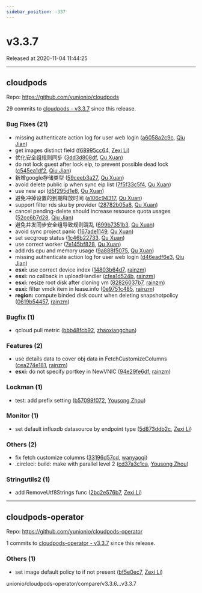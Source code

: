 ```yaml
---
sidebar_position: -337
---
```


# v3.3.7

Released at 2020-11-04 11:44:25

-----

## cloudpods

Repo: https://github.com/yunionio/cloudpods

29 commits to [cloudpods - v3.3.7](https://github.com/yunionio/cloudpods/compare/v3.3.6...v3.3.7) since this release.

### Bug Fixes (21)
- missing authenticate action log for user web login ([a6058a2c9c](https://github.com/yunionio/cloudpods/commit/a6058a2c9cec8b90add7f0f289d1a525b619f2af), [Qiu Jian](mailto:qiujian@yunionyun.com))
- get images distinct field ([f68995cc64](https://github.com/yunionio/cloudpods/commit/f68995cc64fc87917a799be773a65ccebb7b6286), [Zexi Li](mailto:zexi.li@qq.com))
- 优化安全组规则同步 ([3dd3d808df](https://github.com/yunionio/cloudpods/commit/3dd3d808dfd11855af70315e6c89321b6320b634), [Qu Xuan](mailto:quxuan@yunionyun.com))
- do not lock guest after lock eip, to prevent possible dead lock ([c545ea1df2](https://github.com/yunionio/cloudpods/commit/c545ea1df2878e631352a8f7473f683fba669625), [Qiu Jian](mailto:qiujian@yunionyun.com))
- 新增google存储类型 ([59ceeb3a27](https://github.com/yunionio/cloudpods/commit/59ceeb3a27cab727d4a21a177d4ac68d3abc2ec5), [Qu Xuan](mailto:quxuan@yunionyun.com))
- avoid delete public ip when sync eip list ([7f5f33c5f4](https://github.com/yunionio/cloudpods/commit/7f5f33c5f48dc4725733d1fe050c44817a420456), [Qu Xuan](mailto:quxuan@yunionyun.com))
- use new api ([d5f295d1e8](https://github.com/yunionio/cloudpods/commit/d5f295d1e871c11ef6d97ed2d09cceca1e61b135), [Qu Xuan](mailto:quxuan@yunionyun.com))
- 避免冲掉设置的到期释放时间 ([a106c94317](https://github.com/yunionio/cloudpods/commit/a106c94317c1c8eab88c858858139445402cfe65), [Qu Xuan](mailto:quxuan@yunionyun.com))
- support filter rds sku by provider ([28782b05a8](https://github.com/yunionio/cloudpods/commit/28782b05a83127f5b21c130992bcace89de107c4), [Qu Xuan](mailto:quxuan@yunionyun.com))
- cancel pending-delete should increase resource quota usages ([52cc6b7d28](https://github.com/yunionio/cloudpods/commit/52cc6b7d28341b5e2e577ae2d863a5f22cf613a4), [Qiu Jian](mailto:qiujian@yunionyun.com))
- 避免并发同步安全组导致规则混乱 ([699b7351b3](https://github.com/yunionio/cloudpods/commit/699b7351b3b31ad4fb7db345cfff5d0efb305759), [Qu Xuan](mailto:quxuan@yunionyun.com))
- avoid sync project panic ([167ade1149](https://github.com/yunionio/cloudpods/commit/167ade11493e30ff38f38f85650c8aec5e2e3971), [Qu Xuan](mailto:quxuan@yunionyun.com))
- set secgroup status ([1c46b22733](https://github.com/yunionio/cloudpods/commit/1c46b22733a978a173959b2c711414df1d4e240b), [Qu Xuan](mailto:quxuan@yunionyun.com))
- use correct worker ([7e145bf828](https://github.com/yunionio/cloudpods/commit/7e145bf82847475e845ed4ec91602beca88cf3ba), [Qu Xuan](mailto:quxuan@yunionyun.com))
- add rds cpu and memory usage ([9a888f5075](https://github.com/yunionio/cloudpods/commit/9a888f5075ddddce000a2990ef3f3138f6881175), [Qu Xuan](mailto:quxuan@yunionyun.com))
- missing authenticate action log for user web login ([d46eadf6e3](https://github.com/yunionio/cloudpods/commit/d46eadf6e33b1696a92261121dba3f25e503844d), [Qiu Jian](mailto:qiujian@yunionyun.com))
- **esxi:** use correct device index ([14803b64d7](https://github.com/yunionio/cloudpods/commit/14803b64d733282a27bf3d79262d1516d830dc1c), [rainzm](mailto:mjoycarry@gmail.com))
- **esxi:** no callback in uploadHandler ([cfea1d524b](https://github.com/yunionio/cloudpods/commit/cfea1d524b8cb58f73f9a931e88b036508d48e59), [rainzm](mailto:mjoycarry@gmail.com))
- **esxi:** resize root disk after cloning vm ([82826037b7](https://github.com/yunionio/cloudpods/commit/82826037b74e34290b36cc06b255bef004d73cf9), [rainzm](mailto:mjoycarry@gmail.com))
- **esxi:** filter vmdk item in lease.info ([0e9751c485](https://github.com/yunionio/cloudpods/commit/0e9751c48557fb98aae3c7a5deff1332b896a9ba), [rainzm](mailto:mjoycarry@gmail.com))
- **region:** compute binded disk count when deleting snapshotpolicy ([0619b54457](https://github.com/yunionio/cloudpods/commit/0619b54457f52d7574c50809cbeda3bb92c6edca), [rainzm](mailto:mjoycarry@gmail.com))

### Bugfix (1)
- qcloud pull metric ([bbb48fcb92](https://github.com/yunionio/cloudpods/commit/bbb48fcb92282ab341ebbfeda65a1897dcf895e1), [zhaoxiangchun](mailto:1422928955@qq.com))

### Features (2)
- use details data to cover obj data in FetchCustomizeColumns ([cea274e181](https://github.com/yunionio/cloudpods/commit/cea274e181a7e2920a35742ec2be7211134deab0), [rainzm](mailto:mjoycarry@gmail.com))
- **esxi:** do not specify portkey in NewVNIC ([94e29fe6df](https://github.com/yunionio/cloudpods/commit/94e29fe6dfef8cf4218697a3de30b6ab57371392), [rainzm](mailto:mjoycarry@gmail.com))

### Lockman (1)
- test: add prefix setting ([b57099f072](https://github.com/yunionio/cloudpods/commit/b57099f07235ccc967902f3da4c8a5fc34f46ff9), [Yousong Zhou](mailto:zhouyousong@yunionyun.com))

### Monitor (1)
- set default influxdb datasource by endpoint type ([5d873ddb2c](https://github.com/yunionio/cloudpods/commit/5d873ddb2ce78fcaa4597bf21398f7b6ca74e8e6), [Zexi Li](mailto:zexi.li@qq.com))

### Others (2)
- fix fetch customize columns ([33196d57cd](https://github.com/yunionio/cloudpods/commit/33196d57cd8f04556890e53b4f065efde56c5118), [wanyaoqi](mailto:wanyaoqi@yunionyun.com))
- .circleci: build: make with parallel level 2 ([cd37a3c1ca](https://github.com/yunionio/cloudpods/commit/cd37a3c1ca9a3173d1e202604c71c4aa3068aa2a), [Yousong Zhou](mailto:zhouyousong@yunionyun.com))

### Stringutils2 (1)
- add RemoveUtf8Strings func ([2bc2e576b7](https://github.com/yunionio/cloudpods/commit/2bc2e576b7f2a8e38de149fed7818d28d079ea8d), [Zexi Li](mailto:zexi.li@qq.com))

-----

## cloudpods-operator

Repo: https://github.com/yunionio/cloudpods-operator

1 commits to [cloudpods-operator - v3.3.7](https://github.com/yunionio/cloudpods-operator/compare/v3.3.6...v3.3.7) since this release.

### Others (1)
- set image default policy to if not present ([bf5e0ec7](https://github.com/yunionio/cloudpods-operator/commit/bf5e0ec7128143f333b899ed44ede0de3e225c6a), [Zexi Li](mailto:zexi.li@qq.com))

unionio/cloudpods-operator/compare/v3.3.6...v3.3.7

